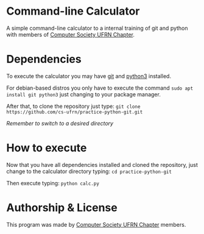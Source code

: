 # Command-line Calculator

A simple command-line calculator to a internal training of git and python with members of [Computer Society UFRN Chapter](https://www.github.com/cs-ufrn).

# Dependencies

To execute the calculator you may have [git](https://git-scm.com/) and [python3](https://www.python.org/download/releases/3.0/?) installed.

For debian-based distros you only have to execute the command `sudo apt install git python3` just changing to your package manager.

After that, to clone the repository just type: `git clone https://github.com/cs-ufrn/practice-python-git.git`

*Remember to switch to a desired directory*

# How to execute

Now that you have all dependencies installed and cloned the repository, just change to the calculator directory typing: `cd practice-python-git`

Then execute typing: `python calc.py` 

# Authorship & License

This program was made by [Computer Society UFRN Chapter](https://www.github.com/cs-ufrn) members.
